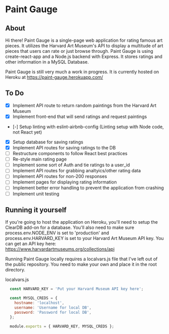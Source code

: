 # Paint Gauge

## About
Hi there! Paint Gauge is a single-page web application for rating famous art pieces. It utilizes the Harvard Art Museum's API to display a multitude of art pieces that users can rate or just browse through. Paint Gauge is using create-react-app and a Node.js backend with Express. It stores ratings and other information in a MySQL Database.

Paint Gauge is still very much a work in progress. It is currently hosted on Heroku at https://paint-gauge.herokuapp.com/

## To Do
- [x] Implement API route to return random paintings from the Harvard Art Museum
- [x] Implement front-end that will send ratings and request paintings
- [-] Setup linting with eslint-airbnb-config (Linting setup with Node code, not React yet)
- [x] Setup database for saving ratings
- [x] Implement API routes for saving ratings to the DB
- [ ] Restructure components to follow React best practices
- [ ] Re-style main rating page
- [ ] Implement some sort of Auth and tie ratings to a user_id
- [ ] Implement API routes for grabbing analtyics/other rating data
- [ ] Implement API routes for non-200 responses
- [ ] Implement pages for displaying rating information
- [ ] Implement better error handling to prevent the application from crashing 
- [ ] Implement unit testing

## Running it yourself

If you're going to host the application on Heroku, you'll need to setup the ClearDB add-on for a database.
You'll also need to make sure process.env.NODE_ENV is set to 'production' and process.env.HARVARD_KEY is set to your Harvard Art Museum API key.
You can get an API key here: https://www.harvardartmuseums.org/collections/api

Running Paint Gauge locally requires a localvars.js file that I've left out of the public repository. 
You need to make your own and place it in the root directory.

localvars.js
```javascript
  const HARVARD_KEY = 'Put your Harvard Museum API key here';

  const MYSQL_CREDS = {
    hostname: 'localhost',
    username: 'Username for local DB',
    password: 'Password for local DB',
  };

  module.exports = { HARVARD_KEY, MYSQL_CREDS };
```